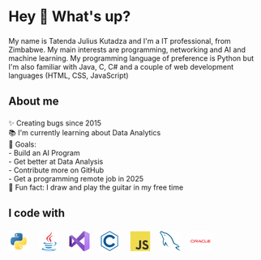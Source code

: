 <h1 align="left">Hey 👋 What's up?</h1>

###

<p align="left">My name is Tatenda Julius Kutadza and I'm a IT professional, from Zimbabwe. 
My main interests are programming, networking and AI and machine learning. My programming language of preference is Python but I'm also familiar with Java, C, C# and a couple of web development languages (HTML, CSS, JavaScript) </p>

<h2 align="left">About me</h2>

###

<p align="left">✨ Creating bugs since 2015<br>📚 I'm currently learning about Data Analytics<br>🎯 Goals:
	<br>     - Build an AI Program
	<br>     - Get better at Data Analysis
	<br>     - Contribute more on GitHub
	<br>     - Get a programming remote job in 2025
	<br>🎲 Fun fact: I draw and play the guitar in my free time</p>

###

<h2 align="left">I code with</h2>

###

<div align="left">
  <img src="https://github.com/devicons/devicon/blob/v2.16.0/icons/python/python-original.svg" height="40" />
  <img width="12" />
  <img src="https://github.com/devicons/devicon/blob/v2.16.0/icons/java/java-original.svg" height="40"/>
  <img width="12" />
  <img src="https://github.com/devicons/devicon/blob/v2.16.0/icons/visualstudio/visualstudio-original.svg" height="40"/>
  <img width="12" />
  <img src="https://github.com/devicons/devicon/blob/v2.16.0/icons/c/c-line.svg" height="40" />
  <img width="12" />
  <img src="https://github.com/devicons/devicon/blob/v2.16.0/icons/javascript/javascript-original.svg" height="40"/>
  <img width="12" />
  <img src="https://github.com/devicons/devicon/blob/v2.16.0/icons/mysql/mysql-original.svg"  height="40"/>
  <img width="12" />
  <img src="https://github.com/devicons/devicon/blob/v2.16.0/icons/oracle/oracle-original.svg" height="40"/>
  <img width="12" />
</div>

###

<!--
**tatendakutadza/tatendakutadza** is a ✨ _special_ ✨ repository because its `README.md` (this file) appears on your GitHub profile.

Here are some ideas to get you started:

- 🔭 I’m currently working on ...
- 🌱 I’m currently learning ...
- 👯 I’m looking to collaborate on ...
- 🤔 I’m looking for help with ...
- 💬 Ask me about ...
- 📫 How to reach me: ...
- 😄 Pronouns: ...
- ⚡ Fun fact: ...
-->

